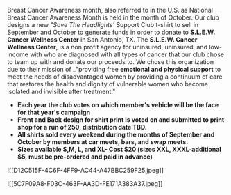 Breast Cancer Awareness month, also referred to in the U.S. as National Breast Cancer Awareness Month is held in the month of October.  Our club designs a new *"Save The Headlights'* Support Club t-shirt to sell in September and October to generate funds in order to donate to **S.L.E.W. Cancer Wellness Center** in San Antonio, TX.  The **S.L.E.W. Cancer Wellness Center**, is a non profit agency for uninsured, uninsured, and low-income with who are diagnosed with all types of cancer that our club chose to team up with and donate our proceeds to. We chose this organization due to their mission of _"providing free **emotional and physical support** to meet the needs of disadvantaged women by providing a continuum of care that restores the health and dignity of vulnerable women who become isolated and invisible after treatment." 

- **Each year the club votes on which member's vehicle will be the face for that year's campaign**
- **Front and Back design for shirt print is voted on and submitted to print shop for a run of 250, distribution date TBD.**
- **All shirts sold every weekend during the months of September and October by members at car meets, bars, and swap meets.**
- **Sizes available S,M, L, and XL- Cost $20 (sizes XXL, XXXL-additional $5, must be pre-ordered and paid in advance)**


![[D12C515F-4C6F-4FF9-AC44-A47BBC259F25.jpeg]]

![[5C7F09A8-F03C-463F-AA3D-FE171A383A37.jpeg]]